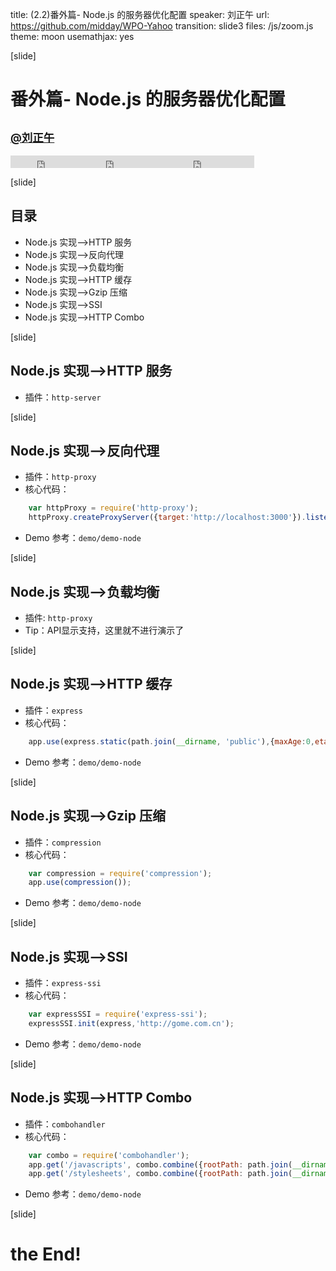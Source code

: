 title: (2.2)番外篇- Node.js 的服务器优化配置
speaker: 刘正午
url: https://github.com/midday/WPO-Yahoo
transition: slide3
files: /js/zoom.js
theme: moon
usemathjax: yes


[slide]
# 番外篇- Node.js 的服务器优化配置
## <small><a href="https://github.com/midday">@刘正午</a></small>
<small style="vertical-align:middle;display:inline-block"><iframe src="http://ghbtns.com/github-btn.html?user=midday&repo=WPO-Yahoo&type=watch&count-true" allowtransparency="true" frameborder="0" scrolling="0" width="110" height="20" style="width:110px;height:20px;  background-color: transparent;"></iframe><iframe src="http://ghbtns.com/github-btn.html?user=midday&repo=WPO-Yahoo&type=fork&count=false" allowtransparency="true" frameborder="0" scrolling="0" width="110" height="20" style="width:110px;height:20px;  background-color: transparent;"></iframe><iframe src="http://ghbtns.com/github-btn.html?user=midday&repo=WPO-Yahoo&type=follow&count=true" allowtransparency="true" frameborder="0" scrolling="0" width="170" height="20" style="width:170px;height:20px;  background-color: transparent;"></iframe></small>


[slide]
## 目录
- Node.js 实现-->HTTP 服务
- Node.js 实现-->反向代理
- Node.js 实现-->负载均衡
- Node.js 实现-->HTTP 缓存
- Node.js 实现-->Gzip 压缩
- Node.js 实现-->SSI
- Node.js 实现-->HTTP Combo


[slide]
## Node.js 实现-->HTTP 服务
- 插件：`http-server`


[slide]
## Node.js 实现-->反向代理
- 插件：`http-proxy`
- 核心代码：
```javascript
    var httpProxy = require('http-proxy');
    httpProxy.createProxyServer({target:'http://localhost:3000'}).listen(8000);
```
- Demo 参考：`demo/demo-node`


[slide]
## Node.js 实现-->负载均衡
- 插件: `http-proxy`
- Tip：<span class="text-warning">API显示支持，这里就不进行演示了</span>

[slide]
## Node.js 实现-->HTTP 缓存
- 插件：`express`
- 核心代码：
```javascript
    app.use(express.static(path.join(__dirname, 'public'),{maxAge:0,etag:false,lastModified:false}));
```
- Demo 参考：`demo/demo-node`


[slide]
## Node.js 实现-->Gzip 压缩
- 插件：`compression`
- 核心代码：
```javascript
    var compression = require('compression');
    app.use(compression());
```
- Demo 参考：`demo/demo-node`


[slide]
## Node.js 实现-->SSI
- 插件：`express-ssi`
- 核心代码：
```javascript
    var expressSSI = require('express-ssi');
    expressSSI.init(express,'http://gome.com.cn');
```
- Demo 参考：`demo/demo-node`


[slide]
## Node.js 实现-->HTTP Combo
- 插件：`combohandler`
- 核心代码：
```javascript
    var combo = require('combohandler');
    app.get('/javascripts', combo.combine({rootPath: path.join(__dirname, 'public')+'/javascripts'}), combo.respond);
    app.get('/stylesheets', combo.combine({rootPath: path.join(__dirname, 'public')+'/stylesheets'}), combo.respond);
```
- Demo 参考：`demo/demo-node`


[slide]
# the End!